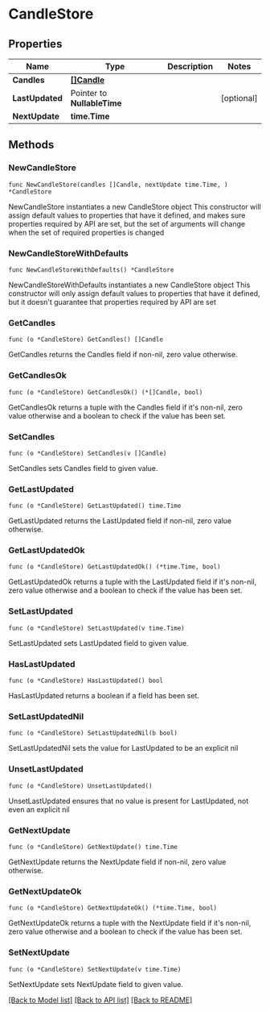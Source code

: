 # CandleStore

## Properties

Name | Type | Description | Notes
------------ | ------------- | ------------- | -------------
**Candles** | [**[]Candle**](Candle.md) |  | 
**LastUpdated** | Pointer to **NullableTime** |  | [optional] 
**NextUpdate** | **time.Time** |  | 

## Methods

### NewCandleStore

`func NewCandleStore(candles []Candle, nextUpdate time.Time, ) *CandleStore`

NewCandleStore instantiates a new CandleStore object
This constructor will assign default values to properties that have it defined,
and makes sure properties required by API are set, but the set of arguments
will change when the set of required properties is changed

### NewCandleStoreWithDefaults

`func NewCandleStoreWithDefaults() *CandleStore`

NewCandleStoreWithDefaults instantiates a new CandleStore object
This constructor will only assign default values to properties that have it defined,
but it doesn't guarantee that properties required by API are set

### GetCandles

`func (o *CandleStore) GetCandles() []Candle`

GetCandles returns the Candles field if non-nil, zero value otherwise.

### GetCandlesOk

`func (o *CandleStore) GetCandlesOk() (*[]Candle, bool)`

GetCandlesOk returns a tuple with the Candles field if it's non-nil, zero value otherwise
and a boolean to check if the value has been set.

### SetCandles

`func (o *CandleStore) SetCandles(v []Candle)`

SetCandles sets Candles field to given value.


### GetLastUpdated

`func (o *CandleStore) GetLastUpdated() time.Time`

GetLastUpdated returns the LastUpdated field if non-nil, zero value otherwise.

### GetLastUpdatedOk

`func (o *CandleStore) GetLastUpdatedOk() (*time.Time, bool)`

GetLastUpdatedOk returns a tuple with the LastUpdated field if it's non-nil, zero value otherwise
and a boolean to check if the value has been set.

### SetLastUpdated

`func (o *CandleStore) SetLastUpdated(v time.Time)`

SetLastUpdated sets LastUpdated field to given value.

### HasLastUpdated

`func (o *CandleStore) HasLastUpdated() bool`

HasLastUpdated returns a boolean if a field has been set.

### SetLastUpdatedNil

`func (o *CandleStore) SetLastUpdatedNil(b bool)`

 SetLastUpdatedNil sets the value for LastUpdated to be an explicit nil

### UnsetLastUpdated
`func (o *CandleStore) UnsetLastUpdated()`

UnsetLastUpdated ensures that no value is present for LastUpdated, not even an explicit nil
### GetNextUpdate

`func (o *CandleStore) GetNextUpdate() time.Time`

GetNextUpdate returns the NextUpdate field if non-nil, zero value otherwise.

### GetNextUpdateOk

`func (o *CandleStore) GetNextUpdateOk() (*time.Time, bool)`

GetNextUpdateOk returns a tuple with the NextUpdate field if it's non-nil, zero value otherwise
and a boolean to check if the value has been set.

### SetNextUpdate

`func (o *CandleStore) SetNextUpdate(v time.Time)`

SetNextUpdate sets NextUpdate field to given value.



[[Back to Model list]](../README.md#documentation-for-models) [[Back to API list]](../README.md#documentation-for-api-endpoints) [[Back to README]](../README.md)



